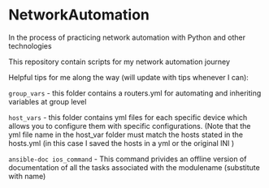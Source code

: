 # NetworkAutomation
In the process of practicing network automation with Python and other technologies

This repository contain scripts for my network automation journey

Helpful tips for me along the way (will update with tips whenever I can):

`group_vars` - this folder contains a routers.yml for automating and inheriting variables at group level

`host_vars` - this folder contains yml files for each specific device which allows you to configure them with specific configurations. (Note that the yml file name in the host_var folder must match the hosts stated in the hosts.yml (in this case I saved the hosts in a yml or the original INI )

`ansible-doc ios_command` - This command privides an offline version of documentation of all the tasks associated with the modulename (substitute with name) 
